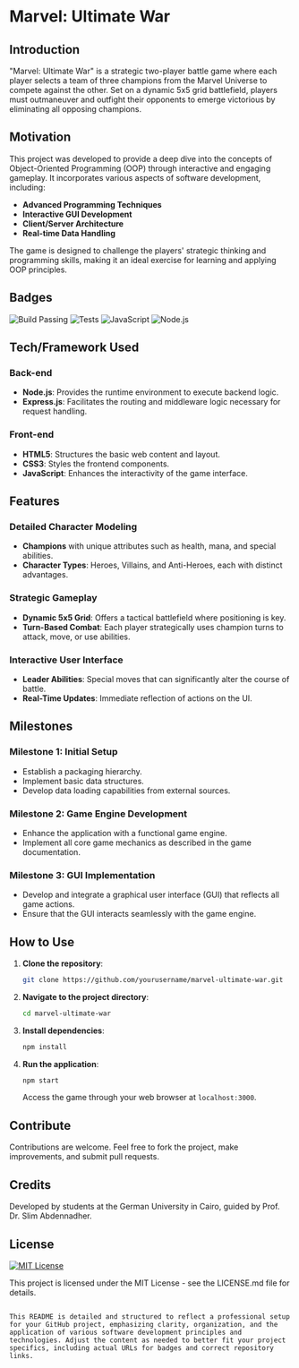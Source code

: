 # Marvel: Ultimate War

## Introduction
"Marvel: Ultimate War" is a strategic two-player battle game where each player selects a team of three champions from the Marvel Universe to compete against the other. Set on a dynamic 5x5 grid battlefield, players must outmaneuver and outfight their opponents to emerge victorious by eliminating all opposing champions.

## Motivation
This project was developed to provide a deep dive into the concepts of Object-Oriented Programming (OOP) through interactive and engaging gameplay. It incorporates various aspects of software development, including:
- **Advanced Programming Techniques**
- **Interactive GUI Development**
- **Client/Server Architecture**
- **Real-time Data Handling**

The game is designed to challenge the players' strategic thinking and programming skills, making it an ideal exercise for learning and applying OOP principles.

## Badges
![Build Passing](https://img.shields.io/badge/build-passing-brightgreen)
![Tests](https://img.shields.io/badge/tests-100%25-success)
![JavaScript](https://img.shields.io/badge/JavaScript-ES6+-yellow)
![Node.js](https://img.shields.io/badge/runtime-Node.js-green)

## Tech/Framework Used

### Back-end
- **Node.js**: Provides the runtime environment to execute backend logic.
- **Express.js**: Facilitates the routing and middleware logic necessary for request handling.

### Front-end
- **HTML5**: Structures the basic web content and layout.
- **CSS3**: Styles the frontend components.
- **JavaScript**: Enhances the interactivity of the game interface.

## Features

### Detailed Character Modeling
- **Champions** with unique attributes such as health, mana, and special abilities.
- **Character Types**: Heroes, Villains, and Anti-Heroes, each with distinct advantages.

### Strategic Gameplay
- **Dynamic 5x5 Grid**: Offers a tactical battlefield where positioning is key.
- **Turn-Based Combat**: Each player strategically uses champion turns to attack, move, or use abilities.

### Interactive User Interface
- **Leader Abilities**: Special moves that can significantly alter the course of battle.
- **Real-Time Updates**: Immediate reflection of actions on the UI.

## Milestones

### Milestone 1: Initial Setup
- Establish a packaging hierarchy.
- Implement basic data structures.
- Develop data loading capabilities from external sources.

### Milestone 2: Game Engine Development
- Enhance the application with a functional game engine.
- Implement all core game mechanics as described in the game documentation.

### Milestone 3: GUI Implementation
- Develop and integrate a graphical user interface (GUI) that reflects all game actions.
- Ensure that the GUI interacts seamlessly with the game engine.

## How to Use

1. **Clone the repository**:
   ```bash
   git clone https://github.com/yourusername/marvel-ultimate-war.git
   ```
2. **Navigate to the project directory**:
   ```bash
   cd marvel-ultimate-war
   ```
3. **Install dependencies**:
   ```bash
   npm install
   ```
4. **Run the application**:
   ```bash
   npm start
   ```
   Access the game through your web browser at `localhost:3000`.

## Contribute
Contributions are welcome. Feel free to fork the project, make improvements, and submit pull requests.

## Credits
Developed by students at the German University in Cairo, guided by Prof. Dr. Slim Abdennadher.

## License
[![MIT License](https://img.shields.io/badge/license-MIT-blue.svg)](https://opensource.org/licenses/MIT)

This project is licensed under the MIT License - see the LICENSE.md file for details.
```

This README is detailed and structured to reflect a professional setup for your GitHub project, emphasizing clarity, organization, and the application of various software development principles and technologies. Adjust the content as needed to better fit your project specifics, including actual URLs for badges and correct repository links.
